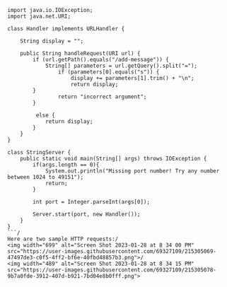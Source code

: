 ```
import java.io.IOException;
import java.net.URI;

class Handler implements URLHandler {
    
    String display = "";

    public String handleRequest(URI url) {
        if (url.getPath().equals("/add-message")) {
            String[] parameters = url.getQuery().split("=");
                if (parameters[0].equals("s")) {
                    display += parameters[1].trim() + "\n";
                    return display;
        }
                return "incorrect argument";
        }

         else {
            return display;
        }
    }
}

class StringServer {
    public static void main(String[] args) throws IOException {
        if(args.length == 0){
            System.out.println("Missing port number! Try any number between 1024 to 49151");
            return;
        }

        int port = Integer.parseInt(args[0]);

        Server.start(port, new Handler());
    }
}
```/
Here are two sample HTTP requests:/
<img width="699" alt="Screen Shot 2023-01-28 at 8 34 00 PM" src="https://user-images.githubusercontent.com/69327109/215305069-47497de3-c0f5-4ff2-bf6e-40fbd48857b3.png">/
<img width="489" alt="Screen Shot 2023-01-28 at 8 34 15 PM" src="https://user-images.githubusercontent.com/69327109/215305078-9b7a0fde-3912-407d-b921-7bd04e8b0fff.png">
